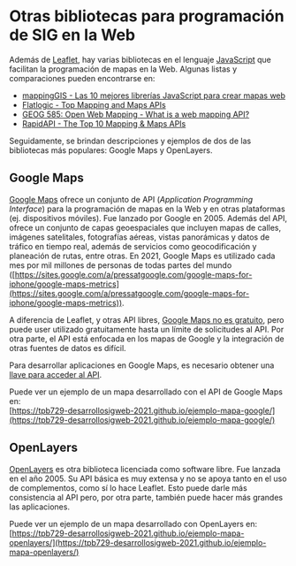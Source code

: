 # Otras bibliotecas para programación de SIG en la Web
Además de [Leaflet](https://leafletjs.com/), hay varias bibliotecas en el lenguaje [JavaScript](https://es.wikipedia.org/wiki/JavaScript) que facilitan la programación de mapas en la Web. Algunas listas y comparaciones pueden encontrarse en:

- [mappingGIS - Las 10 mejores librerías JavaScript para crear mapas web](https://mappinggis.com/2015/03/las-mejores-apis-javascript-para-webmapping/)  
- [Flatlogic - Top Mapping and Maps APIs](https://flatlogic.com/blog/top-mapping-and-maps-api/)  
- [GEOG 585: Open Web Mapping - What is a web mapping API?](https://www.e-education.psu.edu/geog585/node/763)  
- [RapidAPI - The Top 10 Mapping & Maps APIs](https://rapidapi.com/blog/top-map-apis/)  

Seguidamente, se brindan descripciones y ejemplos de dos de las bibliotecas más populares: Google Maps y OpenLayers.

## Google Maps
[Google Maps](https://developers.google.com/maps/documentation) ofrece un conjunto de API (*Application Programming Interface*) para la programación de mapas en la Web y en otras plataformas (ej. dispositivos móviles). Fue lanzado por Google en 2005. Además del API, ofrece un conjunto de capas geoespaciales que incluyen mapas de calles, imágenes satelitales, fotografías aéreas, vistas panorámicas y datos de tráfico en tiempo real, además de servicios como geocodificación y planeación de rutas, entre otras. En 2021, Google Maps es utilizado cada mes por mil millones de personas de todas partes del mundo ([https://sites.google.com/a/pressatgoogle.com/google-maps-for-iphone/google-maps-metrics](https://sites.google.com/a/pressatgoogle.com/google-maps-for-iphone/google-maps-metrics)).

A diferencia de Leaflet, y otras API libres, [Google Maps no es gratuito](https://cloud.google.com/maps-platform/pricing), pero puede user utilizado gratuitamente hasta un límite de solicitudes al API. Por otra parte, el API está enfocada en los mapas de Google y la integración de otras fuentes de datos es difícil.

Para desarrollar aplicaciones en Google Maps, es necesario obtener una [llave para acceder al API](https://developers.google.com/maps/gmp-get-started).

Puede ver un ejemplo de un mapa desarrollado con el API de Google Maps en:  
[https://tpb729-desarrollosigweb-2021.github.io/ejemplo-mapa-google/](https://tpb729-desarrollosigweb-2021.github.io/ejemplo-mapa-google/)

## OpenLayers
[OpenLayers](http://openlayers.org/) es otra biblioteca licenciada como software libre. Fue lanzada en el año 2005. Su API básica es muy extensa y no se apoya tanto en el uso de complementos, como sí lo hace Leaflet. Esto puede darle más consistencia al API pero, por otra parte, también puede hacer más grandes las aplicaciones.

Puede ver un ejemplo de un mapa desarrollado con OpenLayers en:  
[https://tpb729-desarrollosigweb-2021.github.io/ejemplo-mapa-openlayers/](https://tpb729-desarrollosigweb-2021.github.io/ejemplo-mapa-openlayers/)
